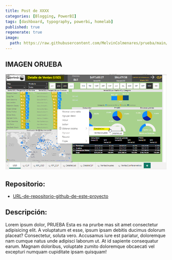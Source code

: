 ```yaml
---
title: Post de XXXX
categories: [Blogging, PowerBI]
tags: [dashboard, typography, powerbi, homelab]
published: true
regenerate: true
image:
  path: https://raw.githubusercontent.com/MelvinColmenares/prueba/main/_PFINAL_IMAGENES/MAPA_DETALLE_USD.png
---
```

## IMAGEN ORUEBA
  ![My helpful screenshot](https://raw.githubusercontent.com/MelvinColmenares/prueba/main/_PFINAL_IMAGENES/MAPA_DETALLE_USD.png)
## Repositorio:
- [URL-de-repositorio-github-de-este-proyecto](https://github.com/MelvinColmenares/prueba)

## Descripción:
Lorem ipsum dolor, PRUEBA  Esta es na prurbe mas sit amet consectetur adipisicing elit. A voluptatum et esse, ipsum ipsam debitis ducimus dolorum placeat? Consectetur, soluta vero. Accusamus iure est pariatur, doloremque nam cumque natus unde adipisci laborum ut. At id sapiente consequatur earum. Magnam doloribus, voluptate zumito doloremque obcaecati vel excepturi numquam cupiditate ipsam quisquam!
